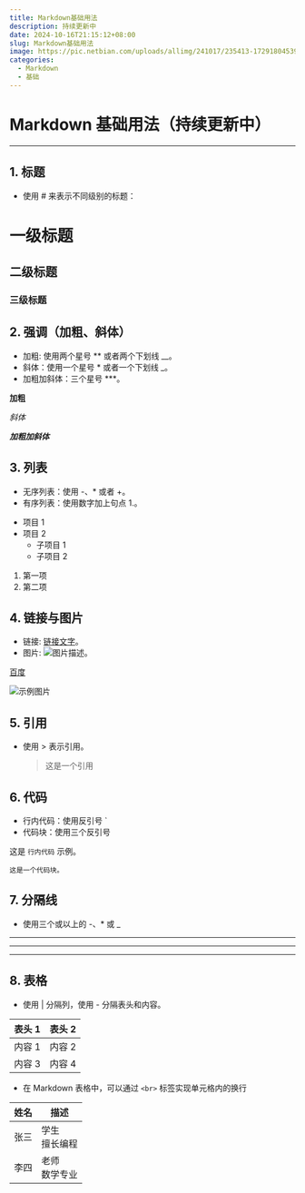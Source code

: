```yaml
---
title: Markdown基础用法
description: 持续更新中
date: 2024-10-16T21:15:12+08:00
slug: Markdown基础用法
image: https://pic.netbian.com/uploads/allimg/241017/235413-17291804539de2.jpg
categories:
  - Markdown
  - 基础
---
```


# Markdown 基础用法（持续更新中）

---

## 1. 标题

- 使用 # 来表示不同级别的标题：

# 一级标题

## 二级标题

### 三级标题

## 2. 强调（加粗、斜体）

- 加粗: 使用两个星号 \*\* 或者两个下划线 \_\_。
- 斜体：使用一个星号 \* 或者一个下划线 \_。
- 加粗加斜体：三个星号 \*\*\*。

**加粗**

_斜体_

**_加粗加斜体_**

## 3. 列表

- 无序列表：使用 -、\* 或者 +。
- 有序列表：使用数字加上句点 1.。

* 项目 1
* 项目 2
  - 子项目 1
  - 子项目 2

1. 第一项
2. 第二项

## 4. 链接与图片

- 链接: [链接文字](链接地址)。
- 图片: ![图片描述](图片地址)。

[百度](https://www.baidu.com)

![示例图片](https://pss.bdstatic.com/static/superman/img/logo/bd_logo1-66368c33f8.png)

## 5. 引用

- 使用 > 表示引用。
  > 这是一个引用

## 6. 代码

- 行内代码：使用反引号 `
- 代码块：使用三个反引号

这是 `行内代码` 示例。

`这是一个代码块。`

## 7. 分隔线

- 使用三个或以上的 -、\* 或 \_

---

---

---

## 8. 表格

- 使用 | 分隔列，使用 - 分隔表头和内容。

| 表头 1 | 表头 2 |
| ------ | ------ |
| 内容 1 | 内容 2 |
| 内容 3 | 内容 4 |

- 在 Markdown 表格中，可以通过 `<br>` 标签实现单元格内的换行

| 姓名 | 描述             |
| ---- | ---------------- |
| 张三 | 学生<br>擅长编程 |
| 李四 | 老师<br>数学专业 |
